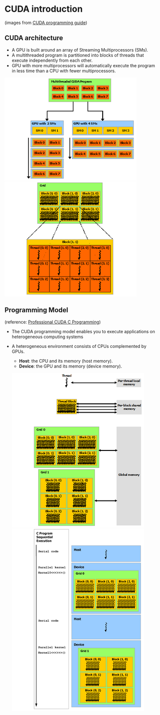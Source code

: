 # CUDA introduction 
(images from <a href="https://docs.nvidia.com/cuda/cuda-c-programming-guide/index.html">CUDA programming guide</a>)
## CUDA architecture
  - A GPU is built around an array of Streaming Multiprocessors (SMs).
  - A multithreaded program is partitioned into blocks of threads that execute independently from each other.
  - GPU with more multiprocessors will automatically execute the program in less time than a CPU with fewer multiprocessors.
  
  <img src="picture/automatic-scalability.png"><img src="picture/grid-of-thread-blocks.png">
  
## Programming Model 
(reference: <a href="http://www.hds.bme.hu/~fhegedus/C++/Professional%20CUDA%20C%20Programming.pdf">Professional CUDA C Programming</a>)
- The CUDA programming model enables you to execute applications on heterogeneous computing
systems
- A heterogeneous environment consists of CPUs complemented by GPUs.
  - <B>Host</B>: the CPU and its memory (host memory).
  - <B>Device</B>: the GPU and its memory (device memory).
  
  <img src="picture/memory-hierarchy.png"><img src="picture/heterogeneous-programming.png">  

